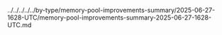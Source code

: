 ../../../../../by-type/memory-pool-improvements-summary/2025-06-27-1628-UTC/memory-pool-improvements-summary-2025-06-27-1628-UTC.md